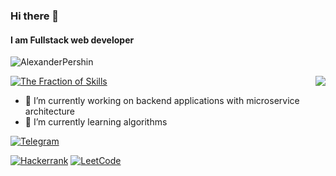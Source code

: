 ### Hi there 👋
#### I am Fullstack web developer

<p align="left"> <img src="https://komarev.com/ghpvc/?username=AlexanderPershin&label=Profile%20views&color=0e75b6&style=flat" alt="AlexanderPershin" /> </p>

<img align="right" src="https://visitor-badge.laobi.icu/badge?page_id=AlexanderPershin.visitor_badge101&left_color=royalblue&right_color=black"  />

[![The Fraction of Skills](https://skillicons.dev/icons?i=html,css,sass,bootstrap,py,flask,django,js,ts,react,redux,nodejs,express,electron,bash,docker,bitbucket,github,git,jquery,linux,debian,ubuntu,mongodb,rabbitmq,redis,postman,md,vim,vscode)](https://skillicons.dev)

- 🔭 I’m currently working on backend applications with microservice architecture
- 🌱 I’m currently learning algorithms

[![Telegram](https://img.shields.io/badge/Telegram-2CA5E0?style=for-the-badge&logo=telegram&logoColor=white)](https://t.me/alexander_pershin_dev)

[![Hackerrank](https://img.shields.io/badge/-Hackerrank-2EC866?style=for-the-badge&logo=HackerRank&logoColor=white)](https://www.hackerrank.com/profile/alexanderpershi1)
[![LeetCode](https://img.shields.io/badge/LeetCode-000000?style=for-the-badge&logo=LeetCode&logoColor=#d16c06)](https://leetcode.com/u/AlexanderPershin/)
